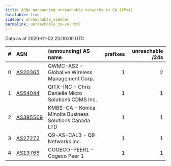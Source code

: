 ```yaml
---
title: ASNs announcing unreachable networks in CA (IPv4)
datatable: true
sidebar: unreachable_sidebar
permalink: unreachable_ca-v4.html
---
```


Data as of 2020-01-02 23:00:00 UTC


<div class="datatable-begin"></div>

|   # | ASN                                      | (announcing) AS name                                   |   prefixes |   unreachable /24s |
|----:|:-----------------------------------------|:-------------------------------------------------------|-----------:|-------------------:|
|   0 | [AS20365](unreachable_AS20365-v4.html)   | GWMC-AS2 - Globalive Wireless Management Corp.         |          1 |                  2 |
|   1 | [AS54044](unreachable_AS54044-v4.html)   | QITX-INC - Chris Danielle Micro Solutions CDMS Inc.    |          1 |                  1 |
|   2 | [AS395569](unreachable_AS395569-v4.html) | KMBS-CA - Konica Minolta Business Solutions Canada LTD |          1 |                  1 |
|   3 | [AS27272](unreachable_AS27272-v4.html)   | Q9-AS-CAL3 - Q9 Networks Inc.                          |          1 |                  1 |
|   4 | [AS13768](unreachable_AS13768-v4.html)   | COGECO-PEER1 - Cogeco Peer 1                           |          1 |                  1 |

<div class="datatable-end"></div>